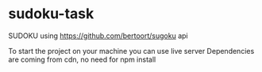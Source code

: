 # sudoku-task
SUDOKU using https://github.com/bertoort/sugoku api


To start the project on your machine you can use live server
Dependencies are coming from cdn, no need for npm install
